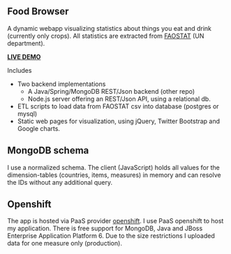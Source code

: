 ## Food Browser
A dynamic webapp visualizing statistics about things you eat and drink (currently only crops). All statistics are extracted from [FAOSTAT](http://faostat.fao.org/) (UN department).

[__LIVE DEMO__](http://foodbrowser-andrehacker.rhcloud.com)

Includes
* Two backend implementations
    * A Java/Spring/MongoDB REST/Json backend (other repo)
    * Node.js server offering an REST/Json API, using a relational db.
* ETL scripts to load data from FAOSTAT csv into database (postgres or mysql)
* Static web pages for visualization, using jQuery, Twitter Bootstrap and Google charts.

## MongoDB schema
I use a normalized schema. The client (JavaScript) holds all values for the dimension-tables (countries, items, measures) in memory and can resolve the IDs without any additional query.

## Openshift
The app is hosted via PaaS provider [openshift](http://openshift.com/). I use PaaS openshift to host my application. There is free support for MongoDB, Java and JBoss Enterprise Application Platform 6. Due to the size restrictions I uploaded data for one measure only (production).


<!--
Postgres Import
https://devcenter.heroku.com/articles/heroku-postgres-import-export#import

NodeJS ORM Mapper and 
http://dailyjs.com/2013/04/15/node-database-library/
- sql
- sequelize
- squel

Drivers
- mysql and pg
-->

